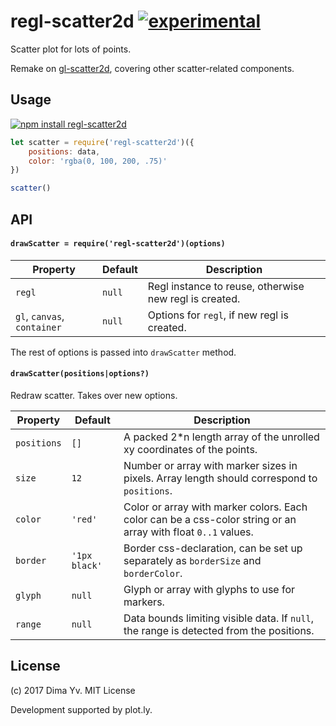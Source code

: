 # regl-scatter2d [![experimental](https://img.shields.io/badge/stability-unstable-green.svg)](http://github.com/badges/stability-badges)

Scatter plot for lots of points.

Remake on [gl-scatter2d](https://github.com/gl-vis/gl-scatter2d), covering other scatter-related components.

## Usage

[![npm install regl-scatter2d](https://nodei.co/npm/regl-scatter2d.png?mini=true)](https://npmjs.org/package/regl-scatter2d/)

```js
let scatter = require('regl-scatter2d')({
	positions: data,
	color: 'rgba(0, 100, 200, .75)'
})

scatter()
```

## API

#### `drawScatter = require('regl-scatter2d')(options)`

| Property | Default | Description |
|---|---|---|
| `regl` | `null` | Regl instance to reuse, otherwise new regl is created. |
| `gl`, `canvas`, `container` | `null` | Options for `regl`, if new regl is created. |

The rest of options is passed into `drawScatter` method.

#### `drawScatter(positions|options?)`

Redraw scatter. Takes over new options.

| Property | Default | Description |
|---|---|---|
| `positions` | `[]` | A packed 2*n length array of the unrolled xy coordinates of the points. |
| `size` | `12` | Number or array with marker sizes in pixels. Array length should correspond to `positions`. |
| `color` | `'red'` | Color or array with marker colors. Each color can be a css-color string or an array with float `0..1` values. |
| `border` | `'1px black'` | Border css-declaration, can be set up separately as `borderSize` and `borderColor`. |
| `glyph` | `null` | Glyph or array with glyphs to use for markers. |
| `range` | `null` | Data bounds limiting visible data. If `null`, the range is detected from the positions. |

## License

(c) 2017 Dima Yv. MIT License

Development supported by plot.ly.
